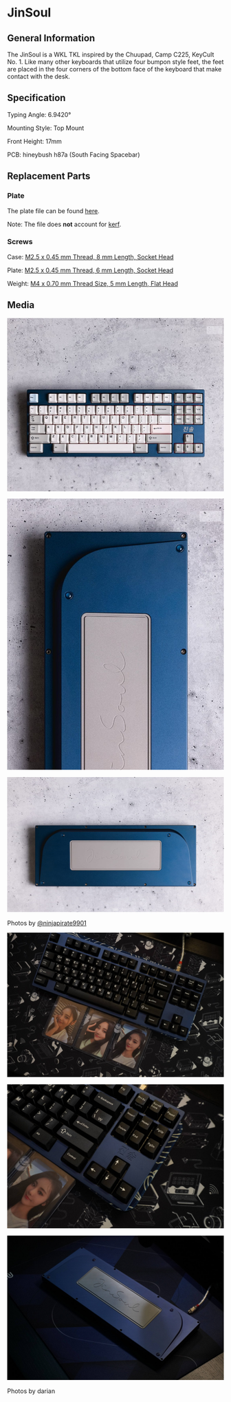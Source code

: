 # JinSoul

## General Information

The JinSoul is a WKL TKL inspired by the Chuupad, Camp C225, KeyCult No. 1. Like many other keyboards that utilize four bumpon style feet, the feet are placed in the four corners of the bottom face of the keyboard that make contact with the desk.

## Specification

Typing Angle: 6.9420°

Mounting Style: Top Mount

Front Height: 17mm

PCB: hineybush h87a (South Facing Spacebar)

## Replacement Parts

### Plate

The plate file can be found [here](../src/assets/file/jinsoul_plate.dxf). 

Note: The file does **not** account for [kerf](https://help.ponoko.com/en/articles/4442594-how-much-material-does-the-laser-burn-away).

### Screws

Case: [M2.5 x 0.45 mm Thread, 8 mm Length, Socket Head](https://www.mcmaster.com/91292A012/)

Plate: [M2.5 x 0.45 mm Thread, 6 mm Length, Socket Head](https://www.mcmaster.com/91292A010/)

Weight: [M4 x 0.70 mm Thread Size, 5 mm Length, Flat Head](https://www.mcmaster.com/91263A442/)

## Media

![](../src/assets/img/jinsoul_1.jpg)

![](../src/assets/img/jinsoul_2.jpg)

![](../src/assets/img/jinsoul_3.jpg)

Photos by [@ninjapirate9901](https://www.instagram.com/ninjapirate9901/)

![](../src/assets/img/jinsoul_4.jpg)

![](../src/assets/img/jinsoul_5.jpg)

![](../src/assets/img/jinsoul_6.jpg)

Photos by darian